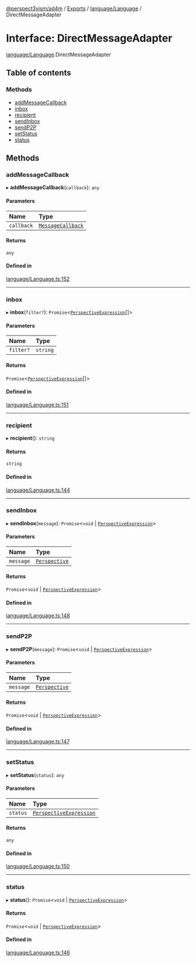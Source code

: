 [@perspect3vism/ad4m](../README.md) / [Exports](../modules.md) / [language/Language](../modules/language_Language.md) / DirectMessageAdapter

# Interface: DirectMessageAdapter

[language/Language](../modules/language_Language.md).DirectMessageAdapter

## Table of contents

### Methods

- [addMessageCallback](language_Language.DirectMessageAdapter.md#addmessagecallback)
- [inbox](language_Language.DirectMessageAdapter.md#inbox)
- [recipient](language_Language.DirectMessageAdapter.md#recipient)
- [sendInbox](language_Language.DirectMessageAdapter.md#sendinbox)
- [sendP2P](language_Language.DirectMessageAdapter.md#sendp2p)
- [setStatus](language_Language.DirectMessageAdapter.md#setstatus)
- [status](language_Language.DirectMessageAdapter.md#status)

## Methods

### addMessageCallback

▸ **addMessageCallback**(`callback`): `any`

#### Parameters

| Name | Type |
| :------ | :------ |
| `callback` | [`MessageCallback`](../modules/language_Language.md#messagecallback) |

#### Returns

`any`

#### Defined in

[language/Language.ts:152](https://github.com/perspect3vism/ad4m/blob/b065749/src/language/Language.ts#L152)

___

### inbox

▸ **inbox**(`filter?`): `Promise`<[`PerspectiveExpression`](../classes/perspectives_Perspective.PerspectiveExpression.md)[]\>

#### Parameters

| Name | Type |
| :------ | :------ |
| `filter?` | `string` |

#### Returns

`Promise`<[`PerspectiveExpression`](../classes/perspectives_Perspective.PerspectiveExpression.md)[]\>

#### Defined in

[language/Language.ts:151](https://github.com/perspect3vism/ad4m/blob/b065749/src/language/Language.ts#L151)

___

### recipient

▸ **recipient**(): `string`

#### Returns

`string`

#### Defined in

[language/Language.ts:144](https://github.com/perspect3vism/ad4m/blob/b065749/src/language/Language.ts#L144)

___

### sendInbox

▸ **sendInbox**(`message`): `Promise`<`void` \| [`PerspectiveExpression`](../classes/perspectives_Perspective.PerspectiveExpression.md)\>

#### Parameters

| Name | Type |
| :------ | :------ |
| `message` | [`Perspective`](../classes/perspectives_Perspective.Perspective.md) |

#### Returns

`Promise`<`void` \| [`PerspectiveExpression`](../classes/perspectives_Perspective.PerspectiveExpression.md)\>

#### Defined in

[language/Language.ts:148](https://github.com/perspect3vism/ad4m/blob/b065749/src/language/Language.ts#L148)

___

### sendP2P

▸ **sendP2P**(`message`): `Promise`<`void` \| [`PerspectiveExpression`](../classes/perspectives_Perspective.PerspectiveExpression.md)\>

#### Parameters

| Name | Type |
| :------ | :------ |
| `message` | [`Perspective`](../classes/perspectives_Perspective.Perspective.md) |

#### Returns

`Promise`<`void` \| [`PerspectiveExpression`](../classes/perspectives_Perspective.PerspectiveExpression.md)\>

#### Defined in

[language/Language.ts:147](https://github.com/perspect3vism/ad4m/blob/b065749/src/language/Language.ts#L147)

___

### setStatus

▸ **setStatus**(`status`): `any`

#### Parameters

| Name | Type |
| :------ | :------ |
| `status` | [`PerspectiveExpression`](../classes/perspectives_Perspective.PerspectiveExpression.md) |

#### Returns

`any`

#### Defined in

[language/Language.ts:150](https://github.com/perspect3vism/ad4m/blob/b065749/src/language/Language.ts#L150)

___

### status

▸ **status**(): `Promise`<`void` \| [`PerspectiveExpression`](../classes/perspectives_Perspective.PerspectiveExpression.md)\>

#### Returns

`Promise`<`void` \| [`PerspectiveExpression`](../classes/perspectives_Perspective.PerspectiveExpression.md)\>

#### Defined in

[language/Language.ts:146](https://github.com/perspect3vism/ad4m/blob/b065749/src/language/Language.ts#L146)
